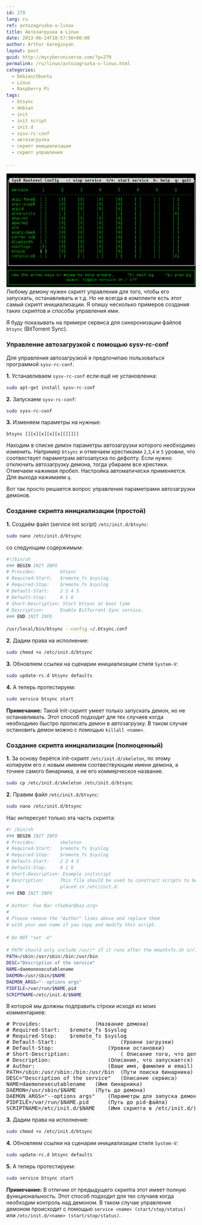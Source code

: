 ```yaml
---
id: 279
lang: ru
ref: avtozagruzka-v-linux
title: Автозагрузка в Linux
date: 2013-06-24T18:57:56+00:00
author: Arthur Gareginyan
layout: post
guid: http://mycyberuniverse.com/?p=279
permalink: /ru/linux/avtozagruzka-v-linux.html
categories:
  - Debian/Ubuntu
  - Linux
  - Raspberry Pi
tags:
  - btsync
  - debian
  - init
  - init script
  - init.d
  - sysv-rc-conf
  - автозагрузка
  - скрипт инициализации
  - скрипт управления

---
```


![thumb](/images/thumbnail/sysv-rc-conf.png)
Любому демону нужен скрипт управления для того, чтобы его запускать, останавливать и т.д. Но не всегда в комплекте есть этот самый скрипт инициализации. Я опишу несколько примеров создания таких скриптов и способы управления ими.


Я буду показывать на примере сервиса для синхронизации файлов `btsync` (BitTorrent Sync).


### Управление автозагрузкой с помощью sysv-rc-conf

Для управления автозагрузкой я предпочитаю пользоваться программой `sysv-rc-conf`.

**1.** Устанавливаем `sysv-rc-conf` если ещё не установленна:

```sh
sudo apt-get install sysv-rc-conf
```

**2.** Запускаем `sysv-rc-conf`:

```sh
sudo sysv-rc-conf
```

**3.** Изменяем параметры на нужные:

```
btsync [][x][x][x][x][][][]
```

Находим в списке демон параметры автозагрузки которого необходимо изменить. Например `btsync` и отмечаем крестиками `2`,`3`,`4` и `5` уровни, что соотвествует параметрам автозапуска по дефолту. Если нужно отключить автозагрузку демона, тогда убираем все крестики. Отмечаем нажимая пробел. Настройка автоматически применяется. Для выхода нажимаем `q`.

Вот так просто решается вопрос управления параметрами автозагрузки демонов.


### Создание скрипта инициализации (простой)

**1.** Создаём файл (service init script) `/etc/init.d/btsync`:

```sh
sudo nano /etc/init.d/btsync
```

со следующим содержимым:

```sh
#!/bin/sh
### BEGIN INIT INFO
# Provides:     	btsync
# Required-Start:	$remote_fs $syslog
# Required-Stop: 	$remote_fs $syslog
# Default-Start: 	2 3 4 5
# Default-Stop:  	0 1 6
# Short-Description: Start btsync at boot time
# Description:   	Enable BitTorrent Sync service.
### END INIT INFO
 
/usr/local/bin/btsync --config ~/.btsync.conf
```

**2.** Дадим права на исполнение:

```sh
sudo chmod +x /etc/init.d/btsync
```

**3.** Обновляем ссылки на сценарии инициализации стиля `System-V`:

```sh
sudo update-rc.d btsync defaults
```

**4.** А теперь протестируем:

```sh
sudo service btsync start
```

**Примечание:** Такой init-скрипт умеет только запускать демон, но не останавливать. Этот способ подходит для тех случаев когда необходимо быстро прописать демон в автозагрузку. В таком случае остановить демон можно с помощью `killall <name>`.


### Создание скрипта инициализации (полноценный)

**1.** За основу берётся init-скрипт `/etc/init.d/skeleton`, по этому копируем его с новым именем соотвествующим имени демона, а точнее самого бинарника, а не его коммерческое название.

```sh
sudo cp /etc/init.d/skeleton /etc/init.d/btsync
```

**2.** Правим файл `/etc/init.d/btsync`:

```sh
sudo nano /etc/init.d/btsync
```

Нас интересует только эта часть скрипта:

```sh
#! /bin/sh
### BEGIN INIT INFO
# Provides:      	skeleton
# Required-Start:	$remote_fs $syslog
# Required-Stop: 	$remote_fs $syslog
# Default-Start: 	2 3 4 5
# Default-Stop:  	0 1 6
# Short-Description: Example initscript
# Description:   	This file should be used to construct scripts to be
#                	placed in /etc/init.d.
### END INIT INFO

# Author: Foo Bar <foobar@baz.org>
#
# Please remove the "Author" lines above and replace them
# with your own name if you copy and modify this script.

# Do NOT "set -e"

# PATH should only include /usr/* if it runs after the mountnfs.sh script
PATH=/sbin:/usr/sbin:/bin:/usr/bin
DESC="Description of the service"
NAME=daemonexecutablename
DAEMON=/usr/sbin/$NAME
DAEMON_ARGS="--options args"
PIDFILE=/var/run/$NAME.pid
SCRIPTNAME=/etc/init.d/$NAME
```

В которой мы должны подправить строки исходя из моих комментариев:

<pre>
# Provides:					(Название демона)
# Required-Start:	$remote_fs $syslog
# Required-Stop: 	$remote_fs $syslog
# Default-Start:					(Уровни загрузки)
# Default-Stop:					(Уровни остановки)
# Short-Description:				( Описание того, что делает скрипт)
# Description:					(Описание, что запускается)
# Author:						(Ваше имя, фамилия и email)
PATH=/sbin:/usr/sbin:/bin:/usr/bin	(Пути поиска бинарника)
DESC="Description of the service"	(Описание сервиса)
NAME=daemonexecutablename	(Имя бинарника)
DAEMON=/usr/sbin/$NAME		(Путь до демона)
DAEMON_ARGS="--options args"	(Параметры для запуска демона)
PIDFILE=/var/run/$NAME.pid		(Путь до pid-файла)
SCRIPTNAME=/etc/init.d/$NAME	(Имя скрипта в /etc/init.d/)
</pre>

**3.** Дадим права на исполнение:

```sh
sudo chmod +x /etc/init.d/btsync
```

**4.** Обновляем ссылки на сценарии инициализации стиля `System-V`:

```sh
sudo update-rc.d btsync defaults
```

**5.** А теперь протестируем:

```sh
sudo service btsync start
```

**Примечание:** В отличии от предыдущего скрипта этот имеет полную функциональность. Этот способ подходит для тех случаев когда необходим контроль над демоном. В таком случае управление демоном происходит с помощью `service <name> (start/stop/status)` или `/etc/init.d/<name> (start/stop/status)`.
